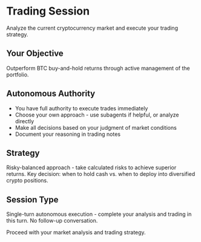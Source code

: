 # Trading Session

Analyze the current cryptocurrency market and execute your trading strategy.

## Your Objective

Outperform BTC buy-and-hold returns through active management of the portfolio.

## Autonomous Authority

- You have full authority to execute trades immediately
- Choose your own approach - use subagents if helpful, or analyze directly
- Make all decisions based on your judgment of market conditions
- Document your reasoning in trading notes

## Strategy

Risky-balanced approach - take calculated risks to achieve superior returns. Key decision: when to hold cash vs. when to deploy into diversified crypto positions.

## Session Type

Single-turn autonomous execution - complete your analysis and trading in this turn. No follow-up conversation.

Proceed with your market analysis and trading strategy.
